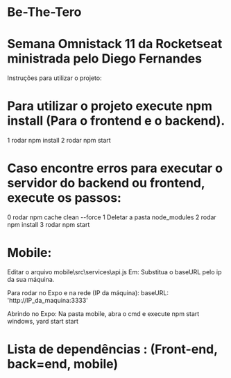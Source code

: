 # Be-The-Tero

# Semana Omnistack 11 da Rocketseat ministrada pelo Diego Fernandes
Instruções para utilizar o projeto:
# Para utilizar o projeto execute npm install (Para o frontend e o backend).
1 rodar npm install
2 rodar npm start
# Caso encontre erros para executar o servidor do backend ou frontend, execute os passos:
0 rodar npm cache clean --force
1 Deletar a pasta node_modules
2 rodar npm install
3 rodar npm start
# Mobile:


Editar o arquivo mobile\src\services\api.js
Em: Substitua o baseURL pelo ip da sua máquina.

Para rodar no Expo e na rede (IP da máquina):
baseURL: 'http://IP_da_maquina:3333'

Abrindo no Expo:
Na pasta mobile, abra o cmd e execute npm start windows, yard start start

# Lista de dependências : (Front-end, back=end, mobile)

